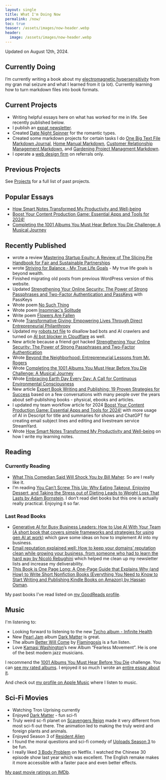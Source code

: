 ```yaml
---
layout: single
title: What I'm Doing Now
permalink: /now/
toc: true
teaser: /assets/images/now-header.webp
header:
  image: /assets/images/now-header.webp
---
```

Updated on August 12th, 2024.

## Currently Doing
I’m currently writing a book about my [electromagnetic hypersensitivity](/emf) from my gran mal seizure and what I learned from it (a lot). Currently learning how to turn markdown files into book formats.

## Current Projects
- Writing helpful essays here on what has worked for me in life. See recently published below.
- I publish an [expat newsletter](/expatrebel).
- Created [Date Night Spinner](/date-night-spinner) for the romantic types.
- Created some markdown projects for certain tasks I do [One Big Text File Markdown Journal](/obtf), [Home Manual Markdown](/home-manual), [Customer Relationship Management Markdown](/crm), and [Gardening Project Managment Markdown](/gardening).
- I operate a [web design firm](/whodefinesyou) on referrals only.

## Previous Projects
See [Projects](/projects) for a full list of past projects.

## Popular Essays
- [How Smart Notes Transformed My Productivity and Well-being](/smart-notes/)
- [Boost Your Content Production Game: Essential Apps and Tools for 2024!](/workflow/)
- [Completing the 1001 Albums You Must Hear Before You Die Challenge: A Musical Journey](/1001-albums/)

## Recently Published
- wrote a review [Mastering Startup Equity: A Review of The Slicing Pie Handbook for Fair and Sustainable Partnerships](/slicing-pie/)
- wrote [Striving for Balance - My True Life Goals](/striving-for-balance/) - My true life goals is beyond wealth.
- Finished migrating old posts from previous WordPress version of this website.
- Updated [Strengthening Your Online Security: The Power of Strong Passphrases and Two-Factor Authentication and PassKeys](/security/) with PassKeys
- Wrote poem [No Such Thing](/no-such-thing/)
- Wrote poem [Insomniac's Solitude](/insomniac-solitude/)
- Write poem [Flowers Are Fallen](/flowers-are-fallen/)
- Wrote [Transformative Giving: Empowering Lives Through Direct Entrepreneurial Philanthropy](giving/)
- Updated my [robots.txt file](/robots.txt) to disallow bad bots and AI crawlers and turned on [AI bot blocker in Cloudflare](http://blog.cloudflare.com/declaring-your-aindependence-block-ai-bots-scrapers-and-crawlers-with-a-single-click) as well.
- New article because a friend got hacked [Strengthening Your Online Security: The Power of Strong Passphrases and Two-Factor Authentication](/security/)
- Wrote [Beyond the Neighborhood: Entrepreneurial Lessons from Mr. Rogers](/fred-rogers/)
- Wrote [Completing the 1001 Albums You Must Hear Before You Die Challenge: A Musical Journey](/1001-albums/)
- Wrote [Embracing Earth Day Every Day: A Call for Continuous Environmental Consciousness](/earth-day-everyday/)
- New article [Expert Book Writing and Publishing: 19 Proven Strategies for Success](/book-advice/) based on a few conversations with many people over the years about self-publishing books - physical, ebooks and articles.
- I updated my team workflow article for 2024 [Boost Your Content Production Game: Essential Apps and Tools for 2024!](/workflow/) with more usage of AI in Descript for title and summaries for shows and ChatGPT for creating email subject lines and editing and livestream service StreamYard.
- Wrote [How Smart Notes Transformed My Productivity and Well-being](/smart-notes/) on how I write my learning notes.

## Reading
### Currently Reading
- [What This Comedian Said Will Shock You by Bill Maher](https://amzn.to/3KX2v35). So are I really like it. 
- I’m reading [You Can’t Screw This Up: Why Eating Takeout, Enjoying Dessert, and Taking the Stress out of Dieting Leads to Weight Loss That Lasts by Adam Bornstein](https://amzn.to/3uTa7PT). I don’t read diet books but this one is actually really practical. Enjoying it so far.

### Last Read Books
- [Generative AI for Busy Business Leaders: How to Use AI With Your Team (A short book that covers simple frameworks and strategies for using gen AI at work)](https://amzn.to/436CyX3) which gave some ideas on how to implement AI into my business.
- [Email reputation explained well: How to keep your domains’ reputation clean while growing your business, from someone who had to learn the hard way by Nicolò Rebughini](https://amzn.to/3V9gzwA) which helped me clean up my newsletter lists and increase my deliverability.
- [This Book is One Page Long: A One-Page Guide that Explains Why (and How) to Write Short Nonfiction Books (Everything You Need to Know to Start Writing and Publishing Kindle Books on Amazon) by Hassan Osman](https://amzn.to/48PiiKE).

My past books I’ve read listed on [my GoodReads profile](https://www.goodreads.com/christophersherrod).

## Music
I'm listening to:
- Looking forward to listening to the new [Tycho album - Infinite Health](https://tychomusic.com)
- New [Pearl Jam](https://pearljam.com) album [Dark Matter](https://pearljam.com/news/dark-matter-out-now) is great.
- The album [Better Will Come](https://lnk.dmsmusic.co/flamingosis_betterwillcome) by [Flamingosis](http://www.flamingosis.com) is a fun listen.
- Love [Kamasi Washington](https://www.kamasiwashington.com)’s new Album “Fearless Movement”. He is one of the best modern jazz musicians.

I recommend the [1001 Albums You Must Hear Before You Die](https://1001albumsgenerator.com) challenge. You can [see my rated albums](https://1001albumsgenerator.com/shares/6093ff2a336e5a7f8b50c476). I enjoyed it so much I wrote an [entire essay about it](https://christophersherrod.com/1001-albums/).

And check out [my profile on Apple Music](https://music.apple.com/profile/clsherrod) where I listen to music.

## Sci-Fi Movies
- Watching Tron Uprising currently
- Enjoyed [Dark Matter](https://www.imdb.com/title/tt19231492/?ref_=fn_al_tt_1) - fun sci-fi
- Truly weird sc-fi planet on [Scavengers Reign](https://www.imdb.com/title/tt21056886/?ref_=hm_rvi_tt_i_3) made it very different from most sci-fi out there. The animation led to making the truly weird and foreign plants and animals.
- Enjoyed Season 3 of [Resident Alien](https://www.imdb.com/title/tt8690918/episodes/?season=3)
- I found the moral questions and sci-fi comedy of [Uploads Season 3](https://www.imdb.com/title/tt7826376/episodes/?season=3) to be fun.
- I really liked [3 Body Problem](https://www.netflix.com/search?q=3%20body%20problem&jbv=81024821) on Netflix. I watched the Chinese 30 episode show last year which was excellent. The English remake makes it more accessible with a faster pace and even better effects.

[My past movie ratings on IMDb](https://www.imdb.com/user/ur119282955/ratings).